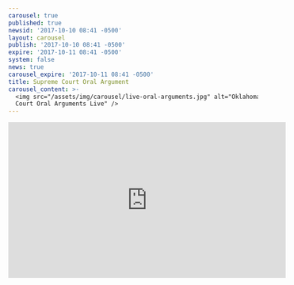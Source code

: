 ```yaml
---
carousel: true
published: true
newsid: '2017-10-10 08:41 -0500'
layout: carousel
publish: '2017-10-10 08:41 -0500'
expire: '2017-10-11 08:41 -0500'
system: false
news: true
carousel_expire: '2017-10-11 08:41 -0500'
title: Supreme Court Oral Argument
carousel_content: >-
  <img src="/assets/img/carousel/live-oral-arguments.jpg" alt="Oklahoma Supreme
  Court Oral Arguments Live" />
---
```

<iframe width="560" height="315" src="https://www.youtube.com/embed/b47CjAYDZaA" frameborder="0" allowfullscreen></iframe>